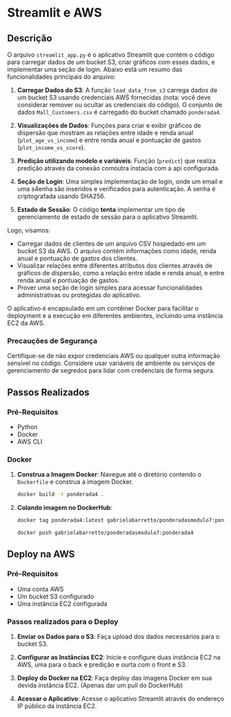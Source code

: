 # Streamlit e AWS

## Descrição

O arquivo `streamlit_app.py` é o aplicativo Streamlit que contém o código para carregar dados de um bucket S3, criar gráficos com esses dados, e implementar uma seção de login. Abaixo está um resumo das funcionalidades principais do arquivo:

1. **Carregar Dados do S3**: A função `load_data_from_s3` carrega dados de um bucket S3 usando credenciais AWS fornecidas (nota: você deve considerar remover ou ocultar as credenciais do código). O conjunto de dados `Mall_Customers.csv` é carregado do bucket chamado `ponderada4`.

2. **Visualizações de Dados**: Funções para criar e exibir gráficos de dispersão que mostram as relações entre idade e renda anual (`plot_age_vs_income`) e entre renda anual e pontuação de gastos (`plot_income_vs_score`).

3. **Predição utilizando modelo e variáveis**: Função (`predict`) que realiza predição através da conexão comoutra instacia com a api configurada.

4. **Seção de Login**: Uma simples implementação de login, onde um email e uma s4enha são inseridos e verificados para autenticação. A senha é criptografada usando SHA256.

5. **Estado de Sessão**: O código **tenta** implementar um tipo de gerenciamento de estado de sessão para o aplicativo Streamlit. 

Logo, visamos:

- Carregar dados de clientes de um arquivo CSV hospedado em um bucket S3 da AWS. O arquivo contém informações como idade, renda anual e pontuação de gastos dos clientes.
- Visualizar relações entre diferentes atributos dos clientes através de gráficos de dispersão, como a relação entre idade e renda anual, e entre renda anual e pontuação de gastos.
- Prover uma seção de login simples para acessar funcionalidades administrativas ou protegidas do aplicativo.

O aplicativo é encapsulado em um contêiner Docker para facilitar o deployment e a execução em diferentes ambientes, incluindo uma instância EC2 da AWS.

### Precauções de Segurança
Certifique-se de não expor credenciais AWS ou qualquer outra informação sensível no código. Considere usar variáveis de ambiente ou serviços de gerenciamento de segredos para lidar com credenciais de forma segura.

## Passos Realizados

### Pré-Requisitos

- Python
- Docker
- AWS CLI 

### Docker

1. **Construa a Imagem Docker**: Navegue até o diretório contendo o `Dockerfile` e construa a imagem Docker.

    ```bash
    docker build -t ponderada4 .
    ```

2. **Colando imagem no DockerHub**:

    ```bash
    docker tag ponderada4:latest gabrielabarretto/ponderadasmodulo7:ponderada4

    docker push gabrielabarretto/ponderadasmodulo7:ponderada4
    ```

## Deploy na AWS

### Pré-Requisitos

- Uma conta AWS
- Um bucket S3 configurado
- Uma instância EC2 configurada

### Passos realizados para o Deploy

1. **Enviar os Dados para o S3**: Faça upload dos dados necessários para o bucket S3.

2. **Configurar as Instâncias EC2**: Inicie e configure duas instância EC2 na AWS, uma para o back e predição e ourta com o front e S3.

3. **Deploy do Docker na EC2**: Faça deploy das imagens Docker em sua devida instância EC2. (Apenas dar um pull do DockerHub)

4. **Acessar o Aplicativo**: Acesse o aplicativo Streamlit através do endereço IP público da instância EC2.
